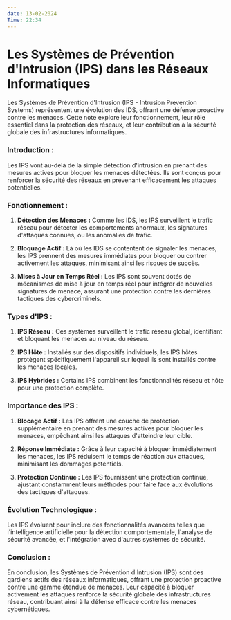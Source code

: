```yaml
---
date: 13-02-2024
Time: 22:34
---
```

# Les Systèmes de Prévention d'Intrusion (IPS) dans les Réseaux Informatiques

Les Systèmes de Prévention d'Intrusion (IPS - Intrusion Prevention Systems) représentent une évolution des IDS, offrant une défense proactive contre les menaces. Cette note explore leur fonctionnement, leur rôle essentiel dans la protection des réseaux, et leur contribution à la sécurité globale des infrastructures informatiques.

### Introduction :

Les IPS vont au-delà de la simple détection d'intrusion en prenant des mesures actives pour bloquer les menaces détectées. Ils sont conçus pour renforcer la sécurité des réseaux en prévenant efficacement les attaques potentielles.

### Fonctionnement :

1. **Détection des Menaces :** Comme les IDS, les IPS surveillent le trafic réseau pour détecter les comportements anormaux, les signatures d'attaques connues, ou les anomalies de trafic.
    
2. **Bloquage Actif :** Là où les IDS se contentent de signaler les menaces, les IPS prennent des mesures immédiates pour bloquer ou contrer activement les attaques, minimisant ainsi les risques de succès.
    
3. **Mises à Jour en Temps Réel :** Les IPS sont souvent dotés de mécanismes de mise à jour en temps réel pour intégrer de nouvelles signatures de menace, assurant une protection contre les dernières tactiques des cybercriminels.
    

### Types d'IPS :

1. **IPS Réseau :** Ces systèmes surveillent le trafic réseau global, identifiant et bloquant les menaces au niveau du réseau.
    
2. **IPS Hôte :** Installés sur des dispositifs individuels, les IPS hôtes protègent spécifiquement l'appareil sur lequel ils sont installés contre les menaces locales.
    
3. **IPS Hybrides :** Certains IPS combinent les fonctionnalités réseau et hôte pour une protection complète.
    

### Importance des IPS :

1. **Blocage Actif :** Les IPS offrent une couche de protection supplémentaire en prenant des mesures actives pour bloquer les menaces, empêchant ainsi les attaques d'atteindre leur cible.
    
2. **Réponse Immédiate :** Grâce à leur capacité à bloquer immédiatement les menaces, les IPS réduisent le temps de réaction aux attaques, minimisant les dommages potentiels.
    
3. **Protection Continue :** Les IPS fournissent une protection continue, ajustant constamment leurs méthodes pour faire face aux évolutions des tactiques d'attaques.
    

### Évolution Technologique :

Les IPS évoluent pour inclure des fonctionnalités avancées telles que l'intelligence artificielle pour la détection comportementale, l'analyse de sécurité avancée, et l'intégration avec d'autres systèmes de sécurité.

### Conclusion :

En conclusion, les Systèmes de Prévention d'Intrusion (IPS) sont des gardiens actifs des réseaux informatiques, offrant une protection proactive contre une gamme étendue de menaces. Leur capacité à bloquer activement les attaques renforce la sécurité globale des infrastructures réseau, contribuant ainsi à la défense efficace contre les menaces cybernétiques.